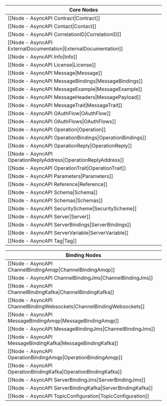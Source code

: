 | Core Nodes                                                       |
|------------------------------------------------------------------|
| [[Node - AsyncAPI Contract\|Contract]]                           |
| [[Node - AsyncAPI Contact\|Contact]]                             |
| [[Node - AsyncAPI CorrelationID\|CorrelationID]]                 |
| [[Node - AsyncAPI ExternalDocumentation\|ExternalDocumentation]] |
| [[Node - AsyncAPI Info\|Info]]                                   |
| [[Node - AsyncAPI License\|License]]                             |
| [[Node - AsyncAPI Message\|Message]]                             |
| [[Node - AsyncAPI MessageBindings\|MessageBindings]]             |
| [[Node - AsyncAPI MessageExample\|MessageExample]]               |
| [[Node - AsyncAPI MessageHeaders\|MessagePayload]]               |
| [[Node - AsyncAPI MessageTrait\|MessageTrait]]                   |
| [[Node - AsyncAPI OAuthFlow\|OAuthFlow]]                         |
| [[Node - AsyncAPI OAuthFlows\|OAuthFlows]]                       |
| [[Node - AsyncAPI Operation\|Operation]]                         |
| [[Node - AsyncAPI OperationBindings\|OperationBindings]]         |
| [[Node - AsyncAPI OperationReply\|OperationReply]]               |
| [[Node - AsyncAPI OperationReplyAddress\|OperationReplyAddress]] |
| [[Node - AsyncAPI OperationTrait\|OperationTrait]]               |
| [[Node - AsyncAPI Parameters\|Parameters]]                       |
| [[Node - AsyncAPI Reference\|Reference]]                         |
| [[Node - AsyncAPI Schema\|Schema]]                               |
| [[Node - AsyncAPI Schemas\|Schemas]]                             |
| [[Node - AsyncAPI SecurityScheme\|SecurityScheme]]               |
| [[Node - AsyncAPI Server\|Server]]                               |
| [[Node - AsyncAPI ServerBindings\|ServerBindings]]               |
| [[Node - AsyncAPI ServerVariable\|ServerVariable]]               |
| [[Node - AsyncAPI Tag\|Tag]]                                     |

| Binding Nodes                                                          |
|------------------------------------------------------------------------|
| [[Node - AsyncAPI ChannelBindingAmqp\|ChannelBindingAmqp]]             |
| [[Node - AsyncAPI ChannelBindingJms\|ChannelBindingJms]]               |
| [[Node - AsyncAPI ChannelBindingKafka\|ChannelBindingKafka]]           |
| [[Node - AsyncAPI ChannelBindingWebsockets\|ChannelBindingWebsockets]] |
| [[Node - AsyncAPI MessageBindingAmqp\|MessageBindingAmqp]]             |
| [[Node - AsyncAPI MessageBindingJms\|ChannelBindingJms]]               |
| [[Node - AsyncAPI MessageBindingKafka\|MessageBindingKafka]]           |
| [[Node - AsyncAPI OperationBindingAmqp\|OperationBindingAmqp]]         |
| [[Node - AsyncAPI OperationBindingKafka\|OperationBindingKafka]]       |
| [[Node - AsyncAPI ServerBindingJms\|ServerBindingJms]]                 |
| [[Node - AsyncAPI ServerBindingKafka\|ServerBindingKafka]]             |
| [[Node - AsyncAPI TopicConfiguration\|TopicConfiguration]]             |


